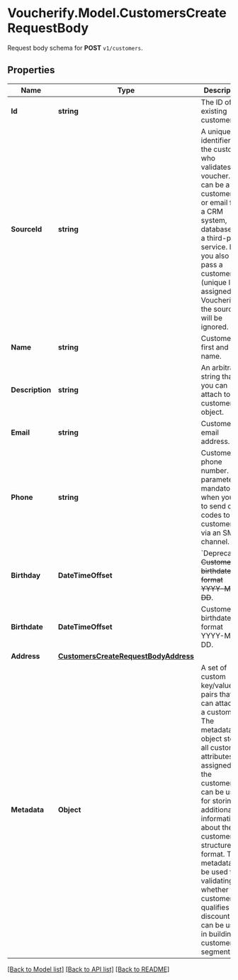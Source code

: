 # Voucherify.Model.CustomersCreateRequestBody
Request body schema for **POST** `v1/customers`.

## Properties

Name | Type | Description | Notes
------------ | ------------- | ------------- | -------------
**Id** | **string** | The ID of an existing customer. | [optional] 
**SourceId** | **string** | A unique identifier of the customer who validates a voucher. It can be a customer ID or email from a CRM system, database, or a third-party service. If you also pass a customer ID (unique ID assigned by Voucherify), the source ID will be ignored. | [optional] 
**Name** | **string** | Customer&#39;s first and last name. | [optional] 
**Description** | **string** | An arbitrary string that you can attach to a customer object. | [optional] 
**Email** | **string** | Customer&#39;s email address. | [optional] 
**Phone** | **string** | Customer&#39;s phone number. This parameter is mandatory when you try to send out codes to customers via an SMS channel. | [optional] 
**Birthday** | **DateTimeOffset** | &#x60;Deprecated&#x60;. ~~Customer&#39;s birthdate; format YYYY-MM-DD~~. | [optional] 
**Birthdate** | **DateTimeOffset** | Customer&#39;s birthdate; format YYYY-MM-DD. | [optional] 
**Address** | [**CustomersCreateRequestBodyAddress**](CustomersCreateRequestBodyAddress.md) |  | [optional] 
**Metadata** | **Object** | A set of custom key/value pairs that you can attach to a customer. The metadata object stores all custom attributes assigned to the customer. It can be useful for storing additional information about the customer in a structured format. This metadata can be used for validating whether the customer qualifies for a discount or it can be used in building customer segments. | [optional] 

[[Back to Model list]](../../README.md#documentation-for-models) [[Back to API list]](../../README.md#documentation-for-api-endpoints) [[Back to README]](../../README.md)

